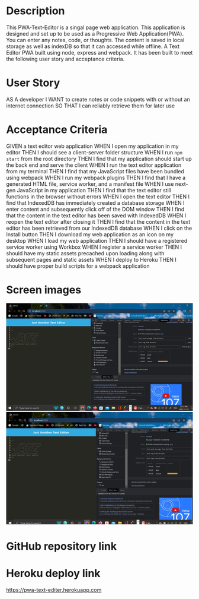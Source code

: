 # Description

This PWA-Text-Editor is a singal page web application. This application is designed and set up to be used as a Progressive Web Application(PWA). You can enter any notes, code, or thoughts. The content is saved in local storage as well as indexDB so that it can accessed while offline. A Text Editor PWA built using node, express and webpack. It has been built to meet the following user story and acceptance criteria.

# User Story

AS A developer
I WANT to create notes or code snippets with or without an internet connection
SO THAT I can reliably retrieve them for later use

# Acceptance Criteria

GIVEN a text editor web application
WHEN I open my application in my editor
THEN I should see a client-server folder structure
WHEN I run `npm start` from the root directory
THEN I find that my application should start up the back end and serve the client
WHEN I run the text editor application from my terminal
THEN I find that my JavaScript files have been bundled using webpack
WHEN I run my webpack plugins
THEN I find that I have a generated HTML file, service worker, and a manifest file
WHEN I use next-gen JavaScript in my application
THEN I find that the text editor still functions in the browser without errors
WHEN I open the text editor
THEN I find that IndexedDB has immediately created a database storage
WHEN I enter content and subsequently click off of the DOM window
THEN I find that the content in the text editor has been saved with IndexedDB
WHEN I reopen the text editor after closing it
THEN I find that the content in the text editor has been retrieved from our IndexedDB database
WHEN I click on the Install button
THEN I download my web application as an icon on my desktop
WHEN I load my web application
THEN I should have a registered service worker using Workbox
WHEN I register a service worker
THEN I should have my static assets precached upon loading along with subsequent pages and static assets
WHEN I deploy to Heroku
THEN I should have proper build scripts for a webpack application

# Screen images

![](<img/Screenshot%20(98).png>)
![](<img/Screenshot%20(99).png>)

# GitHub repository link

# Heroku deploy link

https://pwa-text-editer.herokuapp.com
